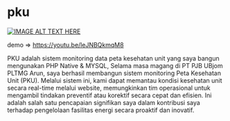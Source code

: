 # pku

[![IMAGE ALT TEXT HERE](https://i.ytimg.com/vi/leJNBQkmqM8/hqdefault.jpg)](https://www.youtube.com/watch?v=leJNBQkmqM8)

demo => https://youtu.be/leJNBQkmqM8

PKU adalah sistem monitoring data peta kesehatan unit yang saya bangun mengunakan PHP Native & MYSQL, 
Selama masa magang di PT PJB UBjom PLTMG Arun, saya berhasil membangun sistem monitoring Peta Kesehatan Unit (PKU). Melalui sistem ini, kami dapat memantau kondisi kesehatan unit secara real-time melalui website, memungkinkan tim operasional untuk mengambil tindakan preventif atau korektif secara cepat dan efisien. Ini adalah salah satu pencapaian signifikan saya dalam kontribusi saya terhadap pengelolaan fasilitas energi secara proaktif dan inovatif.
